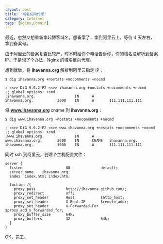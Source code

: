 ```yaml
---
layout: post
title: "域名反向代理"
category: Internet
tags: [Nginx,Domain]
---
```


最近，忽然又想重新拿起博客域名，想备案了，拿到阿里云上，等待 4 天左右，拿到备案号。

由于阿里云的备案复查比较严，时不时给你个电话告诉你，你的域名没解析到备案 IP。于是想了个办法，[Nginx](http://nginx.org/) 的域名反向代理。

想到就做，将 **ihavanna.org** 解析到阿里云指定 IP：

    $ dig ihavanna.org +nostats +nocomments +nocmd

    ; <<>> DiG 9.9.2-P2 <<>> ihavanna.org +nostats +nocomments +nocmd
    ;; global options: +cmd
    ;ihavanna.org.                  IN      A
    ihavanna.org.           3600    IN      A       111.111.111.111

<!-- more -->

将 **www.ihavanna.org** cname 到 **ihavanna.org**：

    $ dig www.ihavanna.org +nostats +nocomments +nocmd

    ; <<>> DiG 9.9.2-P2 <<>> www.ihavanna.org +nostats +nocomments +nocmd
    ;; global options: +cmd
    ;www.ihavanna.org.              IN      A
    www.ihavanna.org.       3600    IN      CNAME   ihavanna.org.
    ihavanna.org.           3600    IN      A       111.111.111.111

同时 ssh 到阿里云，创建个主机配置文件：

    server {
      listen                    80              default;
      server_name    ihavanna.org;
      index  index.html index.htm;

      loction /{
        proxy_pass              http://ihavanna.github.com/;
        proxy_redirect          off;
        proxy_set_header        Host            $http_host;
        proxy_set_header        X-Real-IP       $remote_addr;
        proxy_set_header        X-Forwarded-For $proxy_add_x_forwarded_for;
        proxy_buffer_size       64k;
        proxy_buffers           32              64k;
      }
    }

OK，完工。
